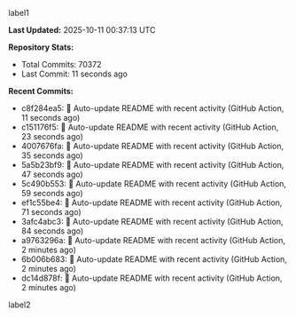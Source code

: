 
label1 
<!-- ACTIVITY_START -->
**Last Updated:** 2025-10-11 00:37:13 UTC

**Repository Stats:**
- Total Commits: 70372
- Last Commit: 11 seconds ago

**Recent Commits:**
- c8f284ea5: 🤖 Auto-update README with recent activity (GitHub Action, 11 seconds ago)
- c151176f5: 🤖 Auto-update README with recent activity (GitHub Action, 23 seconds ago)
- 4007676fa: 🤖 Auto-update README with recent activity (GitHub Action, 35 seconds ago)
- 5a5b23bf9: 🤖 Auto-update README with recent activity (GitHub Action, 47 seconds ago)
- 5c490b553: 🤖 Auto-update README with recent activity (GitHub Action, 59 seconds ago)
- ef1c55be4: 🤖 Auto-update README with recent activity (GitHub Action, 71 seconds ago)
- 3afc4abc3: 🤖 Auto-update README with recent activity (GitHub Action, 84 seconds ago)
- a9763296a: 🤖 Auto-update README with recent activity (GitHub Action, 2 minutes ago)
- 6b006b683: 🤖 Auto-update README with recent activity (GitHub Action, 2 minutes ago)
- dc14d878f: 🤖 Auto-update README with recent activity (GitHub Action, 2 minutes ago)
<!-- ACTIVITY_END -->

label2
